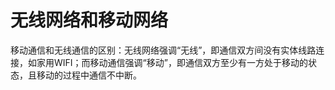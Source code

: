 # 无线网络和移动网络
移动通信和无线通信的区别：无线网络强调“无线”，即通信双方间没有实体线路连接，如家用WIFI；而移动通信强调“移动”，即通信双方至少有一方处于移动的状态，且移动的过程中通信不中断。

